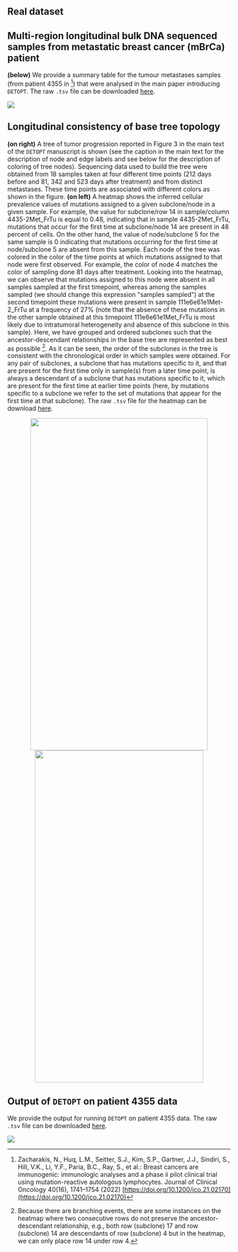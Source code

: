 ## Real dataset

## Multi-region longitudinal bulk DNA sequenced samples from metastatic breast cancer (mBrCa) patient
**(below)** We provide a summary table for the tumour metastases samples (from patient 4355 in [^3]) that were analysed in the main paper introducing `DETOPT`. The raw `.tsv` file can be downloaded [here](demo_outputs/sample_summary.tsv).

![](demo_outputs/sample_summary_table.png)

## Longitudinal consistency of base tree topology
<!---**(on left)** A heatmap shows the average descendant cell fraction (DCF)[^1] of copy number neutral SNVs in each subclone (row) in each sample (column). The average DCF of a mutational cluster, i.e., subclone, is the proportion of cells in a sample that harbor those mutations; this includes both the subclone in which the mutation was first acquired and all its descendants. Here, we have grouped and ordered subclones such that the ancestor-descendant relationships in the base tree are represented as best as possible [^2]. As it can be seen, the order of the subclones in our base tree is not only (i) consistent with the chronological order in which samples were obtained, but also (ii) consistent with the DCFs of subclones within a sample. To observe (i), for any pair of subclones (rows), a subclone that is present only in samples from a later time point is always a descendant of a subclone that is present at an earlier time point. To observe (ii), in a sample (column) for any pair of subclones (rows), the ancestral subclone always has a higher DCF than the descendant subclone. **(on right)** Base tree topology as shown in Figure 3 of the manuscript. Subclones (nodes) are colored based on the earliest sampling time point at which the subclone was first observed. Similar to the heatmap, in this complementary visualization, the longitudinal structure of the base tree is apparent. The raw `.tsv` file for the heatmap can be download [here](demo_outputs/4355_dcf_table.tsv).--->

**(on right)** A tree of tumor progression reported in Figure 3 in the main text of the `DETOPT` manuscript is shown (see the caption in the main text for the description of node and edge labels and see below for the description of coloring of tree nodes). Sequencing data used to build the tree were obtained from 18 samples taken at four different time points (212 days before and 81, 342 and 523 days after treatment) and from distinct metastases. These time points are associated with different colors as shown in the figure. **(on left)** A heatmap shows the inferred cellular prevalence values of mutations assigned to a given subclone/node in a given sample. For example, the value for subclone/row 14 in sample/column 4435-2Met_FrTu is equal to 0.48, indicating that in sample 4435-2Met_FrTu, mutations that occur for the first time at subclone/node 14 are present in 48 percent of cells. On the other hand, the value of node/subclone 5 for the same sample is 0 indicating that mutations occurring for the first time at node/subclone 5 are absent from this sample. Each node of the tree was colored in the color of the time points at which mutations assigned to that node were first observed. For example, the color of node 4 matches the color of sampling done 81 days after treatment. Looking into the heatmap, we can observe that mutations assigned to this node were absent in all samples sampled at the first timepoint, whereas among the samples sampled (we should change this expression "samples sampled") at the second timepoint these mutations were present in sample 111e6e61e1Met-2_FrTu at a frequency of 27% (note that the absence of these mutations in the other sample obtained at this timepoint 111e6e61e1Met_FrTu is most likely due to intratumoral heterogeneity and absence of this subclone in this sample). Here, we have grouped and ordered subclones such that the ancestor-descendant relationships in the base tree are represented as best as possible [^2]. As it can be seen, the order of the subclones in the tree is consistent with the chronological order in which samples were obtained. For any pair of subclones, a subclone that has mutations specific to it, and that are present for the first time only in sample(s) from a later time point, is always a descendant of a subclone that has mutations specific to it, which are present for the first time at earlier time points (here, by mutations specific to a subclone we refer to the set of mutations that appear for the first time at that subclone). The raw `.tsv` file for the heatmap can be download [here](demo_outputs/4355_dcf_table.tsv).

<p align="center">
  <img src="https://github.com/algo-cancer/DETOPT/blob/main/real_data/demo/demo_outputs/4355_dcf.png" width="400" height="750">
  <img src="https://github.com/algo-cancer/DETOPT/blob/main/real_data/demo/demo_outputs/base_tree_sampling_times.png" width="380" height="750">
</p>

## Output of `DETOPT` on patient 4355 data
We provide the output for running `DETOPT` on patient 4355 data. The raw `.tsv` file can be downloaded [here](demo_outputs/variant_placements.tsv).

![](demo_outputs/variant_placements.png)

<!-- References -->
[^1]: Satas, G., Zaccaria, S., El-Kebir, M., Raphael, B.J.: Decifering the elusive cancer cell fraction in tumor heterogeneity and evolution. Cell Systems 12(10), 1004–1018 (2021) [http://dx.doi.org/10.1016/j.cels.2021.07.006](http://dx.doi.org/10.1016/j.cels.2021.07.006)
[^2]: Because there are branching events, there are some instances on the heatmap where two consecutive rows do not preserve the ancestor-descendant relationship, e.g., both row (subclone) 17 and row (subclone) 14 are descendants of row (subclone) 4 but in the heatmap, we can only place row 14 under row 4.
[^3]: Zacharakis, N., Huq, L.M., Seitter, S.J., Kim, S.P., Gartner, J.J., Sindiri, S., Hill, V.K., Li, Y.F., Paria, B.C., Ray, S., et al.: Breast cancers are immunogenic: immunologic analyses and a phase ii pilot clinical trial using mutation-reactive autologous lymphocytes. Journal of Clinical Oncology 40(16), 1741–1754 (2022) [https://doi.org/10.1200/jco.21.02170](https://doi.org/10.1200/jco.21.02170)
